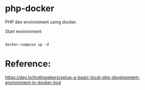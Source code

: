 # php-docker
PHP dev environment using docker.

Start environment:
```

docker-compose up -d

```
# Reference:

https://dev.to/truthseekers/setup-a-basic-local-php-development-environment-in-docker-kod
